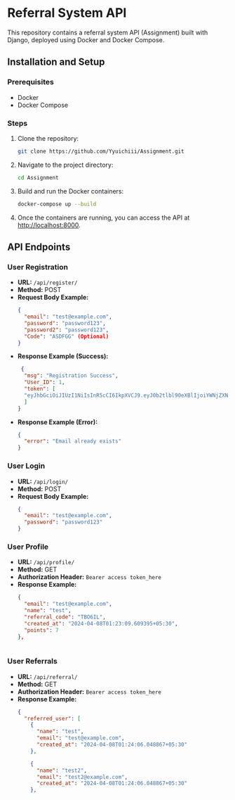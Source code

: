 # Referral System API

This repository contains a referral system API (Assignment) built with Django, deployed using Docker and Docker Compose.

## Installation and Setup

### Prerequisites
- Docker
- Docker Compose

### Steps
1. Clone the repository:
   ```bash
   git clone https://github.com/Yyuichiii/Assignment.git
   ```

2. Navigate to the project directory:
   ```bash
   cd Assignment
   ```

3. Build and run the Docker containers:
   ```bash
   docker-compose up --build
   ```

4. Once the containers are running, you can access the API at [http://localhost:8000](http://localhost:8000).

## API Endpoints

### User Registration
- **URL:** `/api/register/`
- **Method:** POST
- **Request Body Example:**
  ```json
  {
    "email": "test@example.com",
    "password": "password123",
    "password2": "password123",
    "Code": "ASDFGG" (Optional)
  }
  ```
- **Response Example (Success):**
  ```json
   {
    "msg": "Registration Success",
    "User_ID": 1,
    "token": [
    "eyJhbGciOiJIUzI1NiIsInR5cCI6IkpXVCJ9.eyJ0b2tlbl90eXBlIjoiYWNjZXNzIiwiZXhwIjoxNzEyNTIwMjY2LCJpYXQiOjE3MTI1MTk2NjYsImp0aSI6IjM3MTdlZmU0MWJmYTQxNDFhMjlkNmU3MzdmNDQwZGQ3IiwidXNlcl9pZCI6OH0.rJVrMt1n_WBDkU2he3V9rLBKZxb0NsHOXCiu4217c3o"
    ]
  }
  ```
- **Response Example (Error):**
  ```json
  {
    "error": "Email already exists"
  }
  ```

### User Login
- **URL:** `/api/login/`
- **Method:** POST
- **Request Body Example:**
  ```json
  {
    "email": "test@example.com",
    "password": "password123"
  }
  ```

### User Profile
- **URL:** `/api/profile/`
- **Method:** GET
- **Authorization Header:** `Bearer access token_here`
- **Response Example:**
  ```json
  {
    "email": "test@example.com",
    "name": "test",
    "referral_code": "TBO6IL",
    "created_at": "2024-04-08T01:23:09.609395+05:30",
    "points": 7
  },
      
  ```


### User Referrals
- **URL:** `/api/referral/`
- **Method:** GET
- **Authorization Header:** `Bearer access token_here`
- **Response Example:**
  ```json
  {
    "referred_user": [
      {
        "name": "test",
        "email": "test@example.com",
        "created_at": "2024-04-08T01:24:06.048867+05:30"
      },

      {
        "name": "test2",
        "email": "test2@example.com",
        "created_at": "2024-04-08T01:24:06.048867+05:30"
      },
      
  ```
